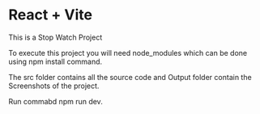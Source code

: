 # React + Vite

This is a Stop Watch Project

To execute this project you will need node_modules which can be done using npm install command.

The src folder contains all the source code and Output folder contain the Screenshots of the project.

Run commabd npm run dev.
